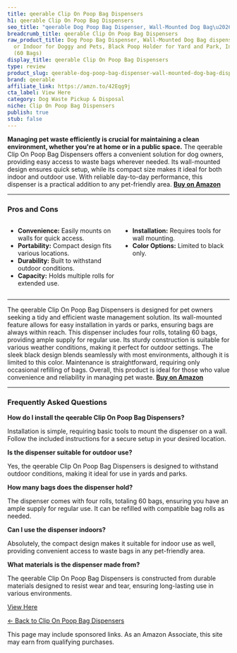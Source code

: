 ```yaml
---
title: qeerable Clip On Poop Bag Dispensers
h1: qeerable Clip On Poop Bag Dispensers
seo_title: "qeerable Dog Poop Bag Dispenser, Wall-Mounted Dog Bag\u2026"
breadcrumb_title: qeerable Clip On Poop Bag Dispensers
raw_product_title: Dog Poop Bag Dispenser, Wall-Mounted Dog Bag dispenser Outdoor
  or Indoor for Doggy and Pets, Black Poop Holder for Yard and Park, Included 4 Rolls
  (60 Bags)
display_title: qeerable Clip On Poop Bag Dispensers
type: review
product_slug: qeerable-dog-poop-bag-dispenser-wall-mounted-dog-bag-dispenser-outdoor-9107867a
brand: qeerable
affiliate_link: https://amzn.to/42Eqg9j
cta_label: View Here
category: Dog Waste Pickup & Disposal
niche: Clip On Poop Bag Dispensers
publish: true
stub: false
---
```


<div id="intro" class="full-width">
  <p><strong>Managing pet waste efficiently is crucial for maintaining a clean environment, whether you're at home or in a public space.</strong> The qeerable Clip On Poop Bag Dispensers offers a convenient solution for dog owners, providing easy access to waste bags wherever needed. Its wall-mounted design ensures quick setup, while its compact size makes it ideal for both indoor and outdoor use. With reliable day-to-day performance, this dispenser is a practical addition to any pet-friendly area. <a href="https://amzn.to/42Eqg9j" rel="nofollow sponsored noopener" target="_blank"><strong>Buy on Amazon</strong></a></p>
</div>

<hr />
<h3 id="pros-cons">Pros and Cons</h3>
<div class="pc-grid" style="display:grid;grid-template-columns:1fr 1fr;gap:16px;">
  <ul>
    <li><strong>Convenience:</strong> Easily mounts on walls for quick access.</li>
    <li><strong>Portability:</strong> Compact design fits various locations.</li>
    <li><strong>Durability:</strong> Built to withstand outdoor conditions.</li>
    <li><strong>Capacity:</strong> Holds multiple rolls for extended use.</li>
  </ul>
  <ul>
    <li><strong>Installation:</strong> Requires tools for wall mounting.</li>
    <li><strong>Color Options:</strong> Limited to black only.</li>
  </ul>
</div>
<hr />

<div class="full-width">
  <p>The qeerable Clip On Poop Bag Dispensers is designed for pet owners seeking a tidy and efficient waste management solution. Its wall-mounted feature allows for easy installation in yards or parks, ensuring bags are always within reach. This dispenser includes four rolls, totaling 60 bags, providing ample supply for regular use. Its sturdy construction is suitable for various weather conditions, making it perfect for outdoor settings. The sleek black design blends seamlessly with most environments, although it is limited to this color. Maintenance is straightforward, requiring only occasional refilling of bags. Overall, this product is ideal for those who value convenience and reliability in managing pet waste. <a href="https://amzn.to/42Eqg9j" rel="nofollow sponsored noopener" target="_blank"><strong>Buy on Amazon</strong></a></p>
</div>

<hr />
<h3 id="faqs">Frequently Asked Questions</h3>

<p><strong>How do I install the qeerable Clip On Poop Bag Dispensers?</strong></p>
<p>Installation is simple, requiring basic tools to mount the dispenser on a wall. Follow the included instructions for a secure setup in your desired location.</p>

<p><strong>Is the dispenser suitable for outdoor use?</strong></p>
<p>Yes, the qeerable Clip On Poop Bag Dispensers is designed to withstand outdoor conditions, making it ideal for use in yards and parks.</p>

<p><strong>How many bags does the dispenser hold?</strong></p>
<p>The dispenser comes with four rolls, totaling 60 bags, ensuring you have an ample supply for regular use. It can be refilled with compatible bag rolls as needed.</p>

<p><strong>Can I use the dispenser indoors?</strong></p>
<p>Absolutely, the compact design makes it suitable for indoor use as well, providing convenient access to waste bags in any pet-friendly area.</p>

<p><strong>What materials is the dispenser made from?</strong></p>
<p>The qeerable Clip On Poop Bag Dispensers is constructed from durable materials designed to resist wear and tear, ensuring long-lasting use in various environments.</p>
<p><a class="btn" href="https://amzn.to/42Eqg9j" target="_blank" rel="nofollow sponsored noopener">View Here</a></p>
<p><a href="/roundups/dog-waste-pickup-disposal/clip-on-poop-bag-dispensers/">← Back to Clip On Poop Bag Dispensers</a></p>
<aside class="disclosure">This page may include sponsored links. As an Amazon Associate, this site may earn from qualifying purchases.</aside>
